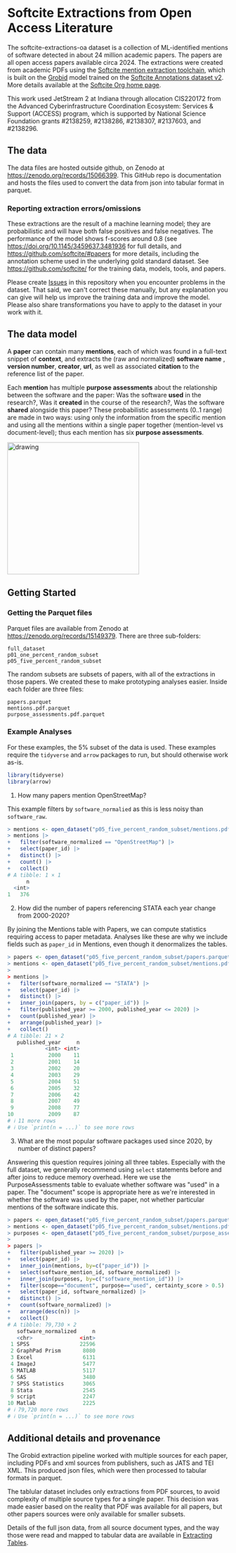 # Softcite Extractions from Open Access Literature

The softcite-extractions-oa dataset is a collection of ML-identified mentions of software detected in about 24 million academic papers. The papers are all open access papers available circa 2024. The extractions were created from academic PDFs using the [Softcite mention extraction toolchain](https://github.com/softcite#mention-extraction-tool-chain), which is built on the [Grobid](https://github.com/kermitt2/grobid) model trained on the [Softcite Annotations dataset v2](https://github.com/softcite/softcite_dataset_v2).  More details available at the [Softcite Org home page](https://github.com/softcite/). 

This work used JetStream 2 at Indiana through allocation CIS220172 from the Advanced Cyberinfrastructure Coordination Ecosystem: Services & Support (ACCESS) program, which is supported by National Science Foundation grants #2138259, #2138286, #2138307, #2137603, and #2138296.

## The data

The data files are hosted outside github, on Zenodo at <https://zenodo.org/records/15066399>.  This GitHub repo is documentation and hosts the files used to convert the data from json into tabular format in parquet.

### Reporting extraction errors/omissions 

These extractions are the result of a machine learning model; they are probabilistic and will have both false positives and false negatives. The performance of the model shows f-scores around 0.8 (see <https://doi.org/10.1145/3459637.3481936> for full details, and <https://github.com/softcite/#papers> for more details, including the annotation scheme used in the underlying gold standard dataset. See <https://github.com/softcite/> for the training data, models, tools, and papers.

Please create [Issues](https://github.com/softcite/softcite-extractions-oa/issues) in this repository when you encounter problems in the dataset. That said, we can't correct these manually, but any explanation you can give will help us improve the training data and improve the model. Please also share transformations you have to apply to the dataset in your work with it.

## The data model

A __paper__ can contain many __mentions__, each of which was found in a full-text snippet of __context__, and extracts the (raw and normalized) __software name__ , __version number__, __creator__, __url__, as well as associated __citation__ to the reference list of the paper.

Each __mention__ has multiple __purpose assessments__ about the relationship between the software and the paper: Was the software __used__ in the research?, Was it __created__ in the course of the research?, Was the software __shared__ alongside this paper? These probabilistic assessments (0..1 range) are made in two ways: using only the information from the specific mention and using all the mentions within a single paper together (mention-level vs document-level); thus each mention has six __purpose assessments__.

<img src="class-diagram.png" alt="drawing" width="300"/>

## Getting Started

### Getting the Parquet files

Parquet files are available from Zenodo at <https://zenodo.org/records/15149379>.  There are three sub-folders:

```
full_dataset
p01_one_percent_random_subset
p05_five_percent_random_subset
```

The random subsets are subsets of papers, with all of the extractions in those papers. We created these to make prototyping analyses easier.  Inside each folder are three files:

```
papers.parquet
mentions.pdf.parquet
purpose_assessments.pdf.parquet
```
### Example Analyses

For these examples, the 5% subset of the data is used.
These examples require the `tidyverse` and `arrow` packages to run, but should otherwise work as-is.

```R
library(tidyverse)
library(arrow)
```

1. How many papers mention OpenStreetMap?

This example filters by `software_normalied` as this is less noisy than `software_raw`.

```R
> mentions <- open_dataset("p05_five_percent_random_subset/mentions.pdf.parquet")
> mentions |>
+   filter(software_normalized == "OpenStreetMap") |>
+   select(paper_id) |>
+   distinct() |>
+   count() |>
+   collect()
# A tibble: 1 × 1
      n
  <int>
1   376
```

2. How did the number of papers referencing STATA each year change from 2000-2020?

By joining the Mentions table with Papers, we can compute statistics requiring access to paper metadata. Analyses like these are why we include fields such as `paper_id` in Mentions, even though it denormalizes the tables.

```R
> papers <- open_dataset("p05_five_percent_random_subset/papers.parquet")
> mentions <- open_dataset("p05_five_percent_random_subset/mentions.pdf.parquet")
> 
> mentions |>
+   filter(software_normalized == "STATA") |>
+   select(paper_id) |>
+   distinct() |>
+   inner_join(papers, by = c("paper_id")) |>
+   filter(published_year >= 2000, published_year <= 2020) |>
+   count(published_year) |>
+   arrange(published_year) |>
+   collect()
# A tibble: 21 × 2
   published_year     n
            <int> <int>
 1           2000    11
 2           2001    14
 3           2002    20
 4           2003    29
 5           2004    51
 6           2005    32
 7           2006    42
 8           2007    49
 9           2008    77
10           2009    87
# ℹ 11 more rows
# ℹ Use `print(n = ...)` to see more rows
```

3. What are the most popular software packages used since 2020, by number of distinct papers?

Answering this question requires joining all three tables.
Especially with the full dataset, we generally recommend using `select` statements before and after joins to reduce memory overhead.
Here we use the PurposeAssessments table to evaluate whether software was "used" in a paper.
The "document" scope is appropriate here as we're interested in whether the software was used by the paper, not whether particular mentions of the software indicate this.

```R
> papers <- open_dataset("p05_five_percent_random_subset/papers.parquet")
> mentions <- open_dataset("p05_five_percent_random_subset/mentions.pdf.parquet")
> purposes <- open_dataset("p05_five_percent_random_subset/purpose_assessments.pdf.parquet")
> 
> papers |>
+   filter(published_year >= 2020) |>
+   select(paper_id) |>
+   inner_join(mentions, by=c("paper_id")) |>
+   select(software_mention_id, software_normalized) |>
+   inner_join(purposes, by=c("software_mention_id")) |>
+   filter(scope=="document", purpose=="used", certainty_score > 0.5) |>
+   select(paper_id, software_normalized) |>
+   distinct() |>
+   count(software_normalized) |>
+   arrange(desc(n)) |>
+   collect()
# A tibble: 79,730 × 2
   software_normalized     n
   <chr>               <int>
 1 SPSS                22596
 2 GraphPad Prism       8080
 3 Excel                6131
 4 ImageJ               5477
 5 MATLAB               5117
 6 SAS                  3480
 7 SPSS Statistics      3065
 8 Stata                2545
 9 script               2247
10 Matlab               2225
# ℹ 79,720 more rows
# ℹ Use `print(n = ...)` to see more rows
```
## Additional details and provenance

The Grobid extraction pipeline worked with multiple sources for each paper, including PDFs and xml sources from publishers, such as JATS and TEI XML.  This produced json files, which were then processed to tabular formats in parquet. 

The tablular dataset includes only extractions from PDF sources, to avoid complexity of multiple source types for a single paper. This decision was made easier based on the reality that PDF was available for all papers, but other papers sources were only available for smaller subsets.  

Details of the full json data, from all source document types, and the way those were read and mapped to tabular data are available in [Extracting Tables](EXTRACTING_TABLES.md).
